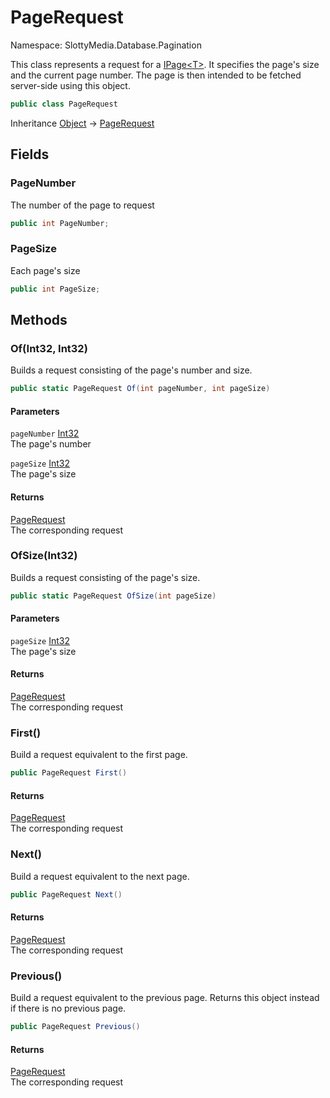 # PageRequest

Namespace: SlottyMedia.Database.Pagination

This class represents a request for a [IPage&lt;T&gt;](./slottymedia.database.pagination.ipage-1.md). It specifies
 the page's size and the current page number. The page is then intended to be
 fetched server-side using this object.

```csharp
public class PageRequest
```

Inheritance [Object](https://docs.microsoft.com/en-us/dotnet/api/system.object) → [PageRequest](./slottymedia.database.pagination.pagerequest.md)

## Fields

### **PageNumber**

The number of the page to request

```csharp
public int PageNumber;
```

### **PageSize**

Each page's size

```csharp
public int PageSize;
```

## Methods

### **Of(Int32, Int32)**

Builds a request consisting of the page's number and size.

```csharp
public static PageRequest Of(int pageNumber, int pageSize)
```

#### Parameters

`pageNumber` [Int32](https://docs.microsoft.com/en-us/dotnet/api/system.int32)<br>
The page's number

`pageSize` [Int32](https://docs.microsoft.com/en-us/dotnet/api/system.int32)<br>
The page's size

#### Returns

[PageRequest](./slottymedia.database.pagination.pagerequest.md)<br>
The corresponding request

### **OfSize(Int32)**

Builds a request consisting of the page's size.

```csharp
public static PageRequest OfSize(int pageSize)
```

#### Parameters

`pageSize` [Int32](https://docs.microsoft.com/en-us/dotnet/api/system.int32)<br>
The page's size

#### Returns

[PageRequest](./slottymedia.database.pagination.pagerequest.md)<br>
The corresponding request

### **First()**

Build a request equivalent to the first page.

```csharp
public PageRequest First()
```

#### Returns

[PageRequest](./slottymedia.database.pagination.pagerequest.md)<br>
The corresponding request

### **Next()**

Build a request equivalent to the next page.

```csharp
public PageRequest Next()
```

#### Returns

[PageRequest](./slottymedia.database.pagination.pagerequest.md)<br>
The corresponding request

### **Previous()**

Build a request equivalent to the previous page.
 Returns this object instead if there is no previous page.

```csharp
public PageRequest Previous()
```

#### Returns

[PageRequest](./slottymedia.database.pagination.pagerequest.md)<br>
The corresponding request
